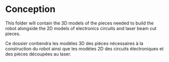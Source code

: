 # Conception

This folder will contain the 3D models of the pieces needed to build the robot alongside the 2D models of electronics circuits and laser beam cut pieces.

Ce dossier contiendra les modèles 3D des pièces nécessaires à la construction du robot ainsi que les modèles 2D des circuits électroniques et des pièces découpées au laser.
